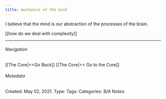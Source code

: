 ```yaml
---
title: mechanics of the mind
---
```


I believe that the mind is our abstraction of the processes of the brain.

[[how do we deal with complexity]]


---
###### Navigation
[[The Core|<<Go Back]]
[[The Core|<< Go to the Core]]
###### Metadata
Created: May 02, 2021.
Type:
Tags:
Categories:
B/A Notes: